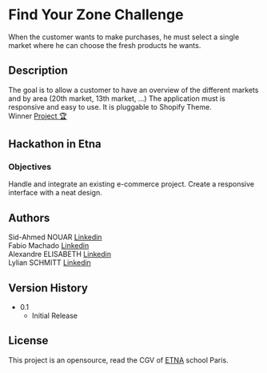 # Find Your Zone Challenge

When the customer wants to make purchases, he must select a single market where he can choose the fresh products he wants.

## Description

The goal is to allow a customer to have an overview of the different markets and by area (20th market, 13th market, ...)
The application must is responsive and easy to use. It is pluggable to Shopify Theme.  
Winner [Project :trophy:](https://www.linkedin.com/feed/update/urn:li:activity:6745738425137209344/)

## Hackathon in Etna

### Objectives

Handle and integrate an existing e-commerce project. Create a responsive interface with a neat design.

## Authors

Sid-Ahmed NOUAR  [Linkedin](https://www.linkedin.com/in/sid-ahmed-nouar-4347b5159/)  
Fabio Machado   [Linkedin](https://www.linkedin.com/in/fabio-aires-machado/)  
Alexandre ELISABETH   [Linkedin](https://www.linkedin.com/in/alexandre-elisabeth-750509199/)  
Lylian SCHMITT   [Linkedin](https://www.linkedin.com/in/lylian-schmitt-819286203/)  

## Version History

* 0.1
    * Initial Release

## License

This project is an opensource, read the CGV of [ETNA](https://etna.io/) school Paris.
